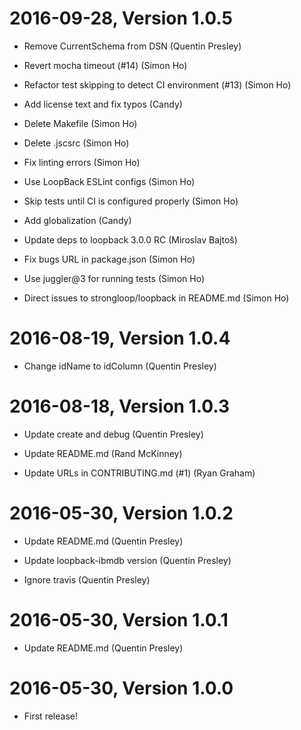 2016-09-28, Version 1.0.5
=========================

 * Remove CurrentSchema from DSN (Quentin Presley)

 * Revert mocha timeout (#14) (Simon Ho)

 * Refactor test skipping to detect CI environment (#13) (Simon Ho)

 * Add license text and fix typos (Candy)

 * Delete Makefile (Simon Ho)

 * Delete .jscsrc (Simon Ho)

 * Fix linting errors (Simon Ho)

 * Use LoopBack ESLint configs (Simon Ho)

 * Skip tests until CI is configured properly (Simon Ho)

 * Add globalization (Candy)

 * Update deps to loopback 3.0.0 RC (Miroslav Bajtoš)

 * Fix bugs URL in package.json (Simon Ho)

 * Use juggler@3 for running tests (Simon Ho)

 * Direct issues to strongloop/loopback in README.md (Simon Ho)


2016-08-19, Version 1.0.4
=========================

 * Change idName to idColumn (Quentin Presley)


2016-08-18, Version 1.0.3
=========================

 * Update create and debug (Quentin Presley)

 * Update README.md (Rand McKinney)

 * Update URLs in CONTRIBUTING.md (#1) (Ryan Graham)


2016-05-30, Version 1.0.2
=========================

 * Update README.md (Quentin Presley)

 * Update loopback-ibmdb version (Quentin Presley)

 * Ignore travis (Quentin Presley)


2016-05-30, Version 1.0.1
=========================

 * Update README.md (Quentin Presley)


2016-05-30, Version 1.0.0
=========================

 * First release!
